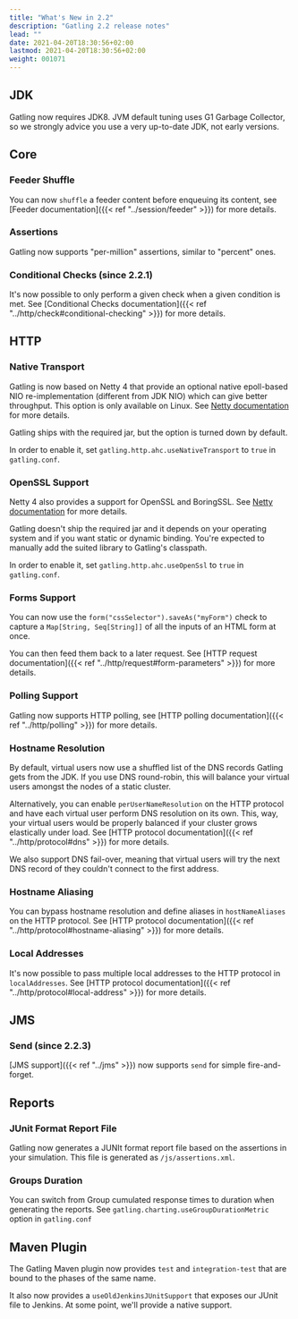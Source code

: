 ```yaml
---
title: "What's New in 2.2"
description: "Gatling 2.2 release notes"
lead: ""
date: 2021-04-20T18:30:56+02:00
lastmod: 2021-04-20T18:30:56+02:00
weight: 001071
---
```


## JDK

Gatling now requires JDK8.
JVM default tuning uses G1 Garbage Collector, so we strongly advice you use a very up-to-date JDK, not early versions.

## Core

### Feeder Shuffle

You can now `shuffle` a feeder content before enqueuing its content, see [Feeder documentation]({{< ref "../session/feeder" >}}) for more details.

### Assertions

Gatling now supports "per-million" assertions, similar to "percent" ones.

### Conditional Checks (since 2.2.1)

It's now possible to only perform a given check when a given condition is met.
See [Conditional Checks documentation]({{< ref "../http/check#conditional-checking" >}}) for more details.

## HTTP

### Native Transport

Gatling is now based on Netty 4 that provide an optional native epoll-based NIO re-implementation (different from JDK NIO) which can give better throughput.
This option is only available on Linux.
See [Netty documentation](http://netty.io/wiki/native-transports.html) for more details.

Gatling ships with the required jar, but the option is turned down by default.

In order to enable it, set `gatling.http.ahc.useNativeTransport` to `true` in `gatling.conf`.

### OpenSSL Support

Netty 4 also provides a support for OpenSSL and BoringSSL.
See [Netty documentation](http://netty.io/wiki/forked-tomcat-native.html) for more details.

Gatling doesn't ship the required jar and it depends on your operating system and if you want static or dynamic binding.
You're expected to manually add the suited library to Gatling's classpath.

In order to enable it, set `gatling.http.ahc.useOpenSsl` to `true` in `gatling.conf`.

### Forms Support

You can now use the `form("cssSelector").saveAs("myForm")` check to capture a `Map[String, Seq[String]]` of all the inputs of an HTML form at once.

You can then feed them back to a later request. See [HTTP request documentation]({{< ref "../http/request#form-parameters" >}}) for more details.

### Polling Support

Gatling now supports HTTP polling, see [HTTP polling documentation]({{< ref "../http/polling" >}}) for more details.

### Hostname Resolution

By default, virtual users now use a shuffled list of the DNS records Gatling gets from the JDK.
If you use DNS round-robin, this will balance your virtual users amongst the nodes of a static cluster.

Alternatively, you can enable `perUserNameResolution` on the HTTP protocol and have each virtual user perform DNS resolution on its own.
This, way, your virtual users would be properly balanced if your cluster grows elastically under load.
See [HTTP protocol documentation]({{< ref "../http/protocol#dns" >}}) for more details.

We also support DNS fail-over, meaning that virtual users will try the next DNS record of they couldn't connect to the first address.

### Hostname Aliasing

You can bypass hostname resolution and define aliases in `hostNameAliases` on the HTTP protocol.
See [HTTP protocol documentation]({{< ref "../http/protocol#hostname-aliasing" >}}) for more details.

### Local Addresses

It's now possible to pass multiple local addresses to the HTTP protocol in `localAddresses`.
See [HTTP protocol documentation]({{< ref "../http/protocol#local-address" >}}) for more details.

## JMS

### Send (since 2.2.3)

[JMS support]({{< ref "../jms" >}}) now supports `send` for simple fire-and-forget.

## Reports

### JUnit Format Report File

Gatling now generates a JUNIt format report file based on the assertions in your simulation.
This file is generated as `/js/assertions.xml`.

### Groups Duration

You can switch from Group cumulated response times to duration when generating the reports.
See `gatling.charting.useGroupDurationMetric` option in `gatling.conf`

## Maven Plugin

The Gatling Maven plugin now provides `test` and `integration-test` that are bound to the phases of the same name.

It also now provides a `useOldJenkinsJUnitSupport` that exposes our JUnit file to Jenkins.
At some point, we'll provide a native support.
